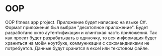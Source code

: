 # OOP
OOP fitness app project.
Приложение будет написано на языке C#. Формат приложения был выбран "десктопное приложение". Будет разработано окно аутентификации и клинтская часть приложения. Так как проект будет разрабатывать в одиночку, то вся информация будет храниться на моём ноутбуке, коммуникации с сокомандниками не потребуется.
Данные будут хранится в excel или текстовом файле.
